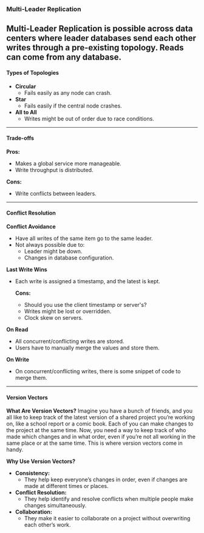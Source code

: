 ### Multi-Leader Replication

**Multi-Leader Replication** is possible across data centers where leader databases send each other writes through a pre-existing topology. Reads can come from any database.
----
#### Types of Topologies
- **Circular**
    - Fails easily as any node can crash.
- **Star**
    - Fails easily if the central node crashes.
- **All to All**
    - Writes might be out of order due to race conditions.
----
#### Trade-offs

**Pros:**
- Makes a global service more manageable.
- Write throughput is distributed.

**Cons:**
- Write conflicts between leaders.
----
#### Conflict Resolution

**Conflict Avoidance**
- Have all writes of the same item go to the same leader.
- Not always possible due to:
    - Leader might be down.
    - Changes in database configuration.

**Last Write Wins**
- Each write is assigned a timestamp, and the latest is kept.

    **Cons:**
    - Should you use the client timestamp or server's?
    - Writes might be lost or overridden.
    - Clock skew on servers.

**On Read**
- All concurrent/conflicting writes are stored.
- Users have to manually merge the values and store them.

**On Write**
- On concurrent/conflicting writes, there is some snippet of code to merge them.
----
#### Version Vectors

**What Are Version Vectors?**
Imagine you have a bunch of friends, and you all like to keep track of the latest version of a shared project you’re working on, like a school report or a comic book. Each of you can make changes to the project at the same time. Now, you need a way to keep track of who made which changes and in what order, even if you’re not all working in the same place or at the same time. This is where version vectors come in handy.

**Why Use Version Vectors?**
- **Consistency:**
    - They help keep everyone’s changes in order, even if changes are made at different times or places.
- **Conflict Resolution:**
    - They help identify and resolve conflicts when multiple people make changes simultaneously.
- **Collaboration:**
    - They make it easier to collaborate on a project without overwriting each other’s work.
